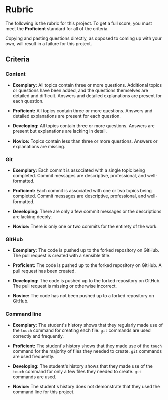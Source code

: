 # Rubric

The following is the rubric for this project. To get a full score, you must meet the **Proficient** standard for all of the criteria.

Copying and pasting questions directly, as opposed to coming up with your own, will result in a failure for this project.

## Criteria

### Content

- **Exemplary:** All topics contain three or more questions. Additional topics or questions have been added, and the questions themselves are detailed and difficult. Answers and detailed explanations are present for each question.

- **Proficient:** All topics contain three or more questions. Answers and detailed explanations are present for each question.

- **Developing:** All topics contain three or more questions. Answers are present but explanations are lacking in detail.

- **Novice:** Topics contain less than three or more questions. Answers or explanations are missing.

### Git

- **Exemplary:** Each commit is associated with a single topic being completed. Commit messages are descriptive, professional, and well-formatted.

- **Proficient:** Each commit is associated with one or two topics being completed. Commit messages are descriptive, professional, and well-formatted.

- **Developing:** There are only a few commit messages or the descriptions are lacking deeply.

- **Novice:** There is only one or two commits for the entirety of the work.

### GitHub

- **Exemplary:** The code is pushed up to the forked repository on GitHub. The pull request is created with a sensible title.

- **Proficient:** The code is pushed up to the forked repository on GitHub. A pull request has been created.

- **Developing:** The code is pushed up to the forked repository on GitHub. The pull request is missing or otherwise incorrect.

- **Novice:** The code has not been pushed up to a forked repository on GitHub.

### Command line

- **Exemplary:** The student's history shows that they regularly made use of the `touch` command for creating each file. `git` commands are used correctly and frequently.

- **Proficient:** The student's history shows that they made use of the `touch` command for the majority of files they needed to create. `git` commands are used frequently.

- **Developing:** The student's history shows that they made use of the `touch` command for only a few files they needed to create. `git` commands are used.

- **Novice:** The student's history does not demonstrate that they used the command line for this project.
